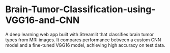 # Brain-Tumor-Classification-using-VGG16-and-CNN
A deep learning web app built with Streamlit that classifies brain tumor types from MRI images. It compares performance between a custom CNN model and a fine-tuned VGG16 model, achieving high accuracy on test data.
